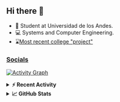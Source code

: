 ## Hi there 👋

<!--
**Daniel-VergaraM/Daniel-VergaraM** is a ✨ _special_ ✨ repository because its `README.md` (this file) appears on your GitHub profile.-->

- 🌱 Student at Universidad de los Andes.
- 💻 Systems and Computer Engineering.
- ⌛[Most recent college "project"](https://daniel-vergaram.github.io/Taller-1-DSE/)


<h3><a href="https://linktr.ee/dvergaram" target="_blank">Socials</a></h3>
  


[![Activity Graph](https://github-readme-activity-graph.vercel.app/graph?username=daniel-vergaram&theme=github-dark-dimmed&custom_title=Daniel%27s%20Activity%20Graph&hide_border=true)](https://github.com/ashutosh00710/github-readme-activity-graph)

<!--START_SECTION:activity-->

<!--END_SECTION:activity-->

<details> <summary> <b>⚡ Recent Activity</b> </summary>
  
<!--START_SECTION:waka-->
![Code Time](http://img.shields.io/badge/Code%20Time-277%20hrs%204%20mins-blue)

![Lines of code](https://img.shields.io/badge/From%20Hello%20World%20I%27ve%20Written-4.4%20million%20lines%20of%20code-blue)

**🐱 My GitHub Data** 

> 📦 13.0 kB Used in GitHub's Storage 
 > 
> 🏆 262 Contributions in the Year 2025
 > 
> 🚫 Not Opted to Hire
 > 
> 📜 5 Public Repositories 
 > 
> 🔑 4 Private Repositories 
 > 
**I'm an Early 🐤** 

```text
🌞 Morning                531 commits         █████████░░░░░░░░░░░░░░░░   34.46 % 
🌆 Daytime                468 commits         ████████░░░░░░░░░░░░░░░░░   30.37 % 
🌃 Evening                406 commits         ███████░░░░░░░░░░░░░░░░░░   26.35 % 
🌙 Night                  136 commits         ██░░░░░░░░░░░░░░░░░░░░░░░   08.83 % 
```


📊 **This Week I Spent My Time On** 

```text
🕑︎ Time Zone: America/Bogota

💬 Programming Languages: 
Bash                     9 hrs 24 mins       ██████████░░░░░░░░░░░░░░░   41.90 % 
Java                     5 hrs 5 mins        ██████░░░░░░░░░░░░░░░░░░░   22.73 % 
HTML                     3 hrs 14 mins       ████░░░░░░░░░░░░░░░░░░░░░   14.48 % 
Markdown                 49 mins             █░░░░░░░░░░░░░░░░░░░░░░░░   03.67 % 
JSON                     48 mins             █░░░░░░░░░░░░░░░░░░░░░░░░   03.62 % 

🐱‍💻 Projects: 
oh-my-zsh                10 hrs 43 mins      ████████████░░░░░░░░░░░░░   47.81 % 
ISIS2603_202510_S3_E3_Ase5 hrs 9 mins        ██████░░░░░░░░░░░░░░░░░░░   22.98 % 
Taller-1                 4 hrs 9 mins        █████░░░░░░░░░░░░░░░░░░░░   18.57 % 
Daniel-VergaraM          1 hr 36 mins        ██░░░░░░░░░░░░░░░░░░░░░░░   07.13 % 
Unknown Project          27 mins             █░░░░░░░░░░░░░░░░░░░░░░░░   02.03 % 
```


 Last Updated on 05/04/2025 06:29:35 UTC
<!--END_SECTION:waka-->

</details>

<details> <summary> <b>📈 GitHub Stats</b> </summary>
<!--START_SECTION:simplewaka-->

```txt
From: 10 June 2024 - To: 05 April 2025

Total Time: 277 hrs 4 mins

Java              136 hrs 3 mins  🟩🟩🟩🟩🟩🟩🟩🟩🟩🟩🟩🟩🟨⬜⬜⬜⬜⬜⬜⬜⬜⬜⬜⬜⬜   49.11 %
JavaScript        55 hrs 4 mins   🟩🟩🟩🟩🟩⬜⬜⬜⬜⬜⬜⬜⬜⬜⬜⬜⬜⬜⬜⬜⬜⬜⬜⬜⬜   19.87 %
TypeScript        38 hrs 8 mins   🟩🟩🟩🟨⬜⬜⬜⬜⬜⬜⬜⬜⬜⬜⬜⬜⬜⬜⬜⬜⬜⬜⬜⬜⬜   13.76 %
Bash              11 hrs 8 mins   🟩⬜⬜⬜⬜⬜⬜⬜⬜⬜⬜⬜⬜⬜⬜⬜⬜⬜⬜⬜⬜⬜⬜⬜⬜   04.02 %
Python            7 hrs 17 mins   🟨⬜⬜⬜⬜⬜⬜⬜⬜⬜⬜⬜⬜⬜⬜⬜⬜⬜⬜⬜⬜⬜⬜⬜⬜   02.63 %
```

<!--END_SECTION:simplewaka-->
</details>
